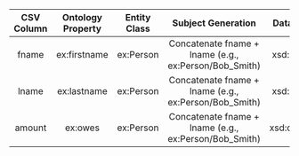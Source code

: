 | CSV Column | Ontology Property | Entity Class | Subject Generation                                  | Datatype   |
|:----------:|:-----------------:|:------------:|:---------------------------------------------------:|:----------:|
| fname	     | ex:firstname	     | ex:Person	|Concatenate fname + lname (e.g., ex:Person/Bob_Smith)|	xsd:string |
| lname	     | ex:lastname	     | ex:Person	|Concatenate fname + lname (e.g., ex:Person/Bob_Smith)| xsd:string                                       |
| amount	 | ex:owes	         | ex:Person	|Concatenate fname + lname (e.g., ex:Person/Bob_Smith)| xsd:double                                       |

